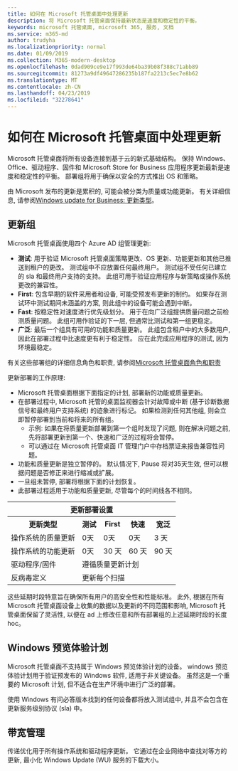 ```yaml
---
title: 如何在 Microsoft 托管桌面中处理更新
description: 将 Microsoft 托管桌面保持最新状态是速度和稳定性的平衡。
keywords: microsoft 托管桌面, microsoft 365, 服务, 文档
ms.service: m365-md
author: trudyha
ms.localizationpriority: normal
ms.date: 01/09/2019
ms.collection: M365-modern-desktop
ms.openlocfilehash: 0dad909ce9e17f993de64ba39b08f388c71abb89
ms.sourcegitcommit: 81273a9df49647286235b187fa2213c5ec7e8b62
ms.translationtype: MT
ms.contentlocale: zh-CN
ms.lasthandoff: 04/23/2019
ms.locfileid: "32278641"
---
```

# <a name="how-updates-are-handled-in-microsoft-managed-desktop"></a>如何在 Microsoft 托管桌面中处理更新


<!--This topic is the target for a "Learn more" link in the Admin Portal (aka.ms/update-rings); do not delete.-->

<!--Update management -->

Microsoft 托管桌面将所有设备连接到基于云的新式基础结构。 保持 Windows、Office、驱动程序、固件和 Microsoft Store for Business 应用程序更新最新是速度和稳定性的平衡。 部署组将用于确保以安全的方式推出 OS 和策略。 

由 Microsoft 发布的更新是累积的, 可能会被分类为质量或功能更新。
有关详细信息, 请参阅[Windows update for Business: 更新类型](https://docs.microsoft.com/windows/deployment/update/waas-manage-updates-wufb#update-types)。 

## <a name="update-groups"></a>更新组

Microsoft 托管桌面使用四个 Azure AD 组管理更新:

- **测试**: 用于验证 Microsoft 托管桌面策略更改、OS 更新、功能更新和其他已推送到租户的更改。 测试组中不应放置任何最终用户。 测试组不受任何已建立的 sla 和最终用户支持的支持。 此组可用于验证应用程序与新策略或操作系统更改的兼容性。  
- **First**: 包含早期的软件采用者和设备, 可能受预发布更新的制约。 如果存在测试环中测试期间未涵盖的方案, 则此组中的设备可能会遇到中断。
- **Fast**: 按稳定性对速度进行优先级划分。 用于在向广泛组提供质量问题之前检测质量问题。 此组可用作验证的下一层, 但通常比测试和第一组更稳定。 
- **广泛**: 最后一个组具有可用的功能和质量更新。 此组包含租户中的大多数用户, 因此在部署过程中比速度更有利于稳定性。 应在此完成应用程序的测试, 因为环境最稳定。 

有关这些部署组的详细信息角色和职责, 请参阅[Microsoft 托管桌面角色和职责](../intro/roles-and-responsibilities.md)

更新部署的工作原理:
- Microsoft 托管桌面根据下面指定的计划, 部署新的功能或质量更新。
- 在部署过程中, Microsoft 托管的桌面监视器会针对故障或中断 (基于诊断数据信号和最终用户支持系统) 的迹象进行标记。 如果检测到任何其他组, 则会立即暂停部署到当前和将来的所有组。
    - 示例: 如果在将质量更新部署到第一个组时发现了问题, 则在解决问题之前, 先将部署更新到第一个、快速和广泛的过程将会暂停。
    - 可以通过在 Microsoft 托管桌面 IT 管理门户中存档票证来报告兼容性问题。
- 功能和质量更新是独立暂停的。 默认情况下, Pause 将对35天生效, 但可以根据问题是否修正来进行缩减或扩展。
- 一旦组未暂停, 部署将根据下面的计划恢复。
- 此部署过程适用于功能和质量更新, 尽管每个的时间线各不相同。

<table>
<tr><th colspan="5">更新部署设置</th></tr>
<tr><th>更新类型</th><th>测试</th><th>First</th><th>快速</th><th>宽泛</th></tr>
<tr><td>操作系统的质量更新</td><td>0天</td><td>0天</td><td>0天</td><td>3 天</td></tr>
<tr><td>操作系统的功能更新</td><td>0天</td><td>30 天</td><td>60 天</td><td>90 天</td></tr>
<tr><td>驱动程序/固件</td><td colspan="4">遵循质量更新计划</td></tr>
<tr><td>反病毒定义</td><td colspan="4">更新每个扫描</td></tr>
</table>

这些延期时段特意旨在确保所有用户的高安全性和性能标准。 此外, 根据在所有 Microsoft 托管桌面设备上收集的数据以及更新的不同范围和影响, Microsoft 托管桌面保留了灵活性, 以便在 ad 上修改任意和所有部署组的上述延期时段的长度hoc。

## <a name="windows-insider-program"></a>Windows 预览体验计划

Microsoft 托管桌面不支持属于 Windows 预览体验计划的设备。 windows 预览体验计划用于验证预发布的 Windows 软件, 适用于非关键设备。 虽然这是一个重要的 Microsoft 计划, 但不适合在生产环境中进行广泛的部署。 

使用 Windows 有问必答版本找到的任何设备都将放入测试组中, 并且不会包含在更新服务级别协议 (sla) 中。

## <a name="bandwidth-management"></a>带宽管理

传递优化用于所有操作系统和驱动程序更新。 它通过在企业网络中查找对等方的更新, 最小化 Windows Update (WU) 服务的下载大小。


